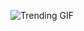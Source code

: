 
<!-- GIF_SECTION -->
![Trending GIF](https://media4.giphy.com/media/v1.Y2lkPThiYjIxNzcyemV4ZGNmd2lxN25tOTBvNHlrb2t3NHpzaW1uamtzM216OHU1amcxZiZlcD12MV9naWZzX3NlYXJjaCZjdD1n/vikmf2KDVzxyE/giphy.gif)
<!-- END_GIF_SECTION -->
